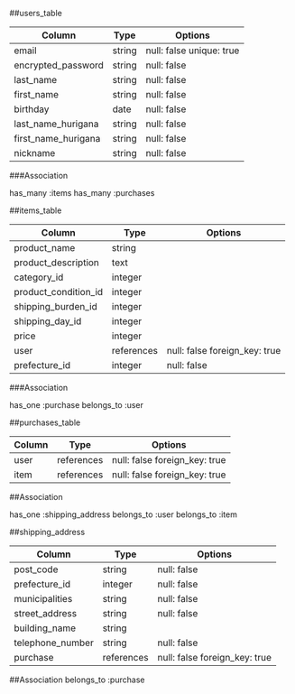 ##users_table


| Column                    | Type    | Options                 |
| ------------------------- | ------- | ----------------------- |
|email                      |string   | null: false unique: true|
|encrypted_password         |string   | null: false             |
|last_name                  |string   | null: false             |
|first_name                 |string   | null: false             |
|birthday                   |date     | null: false             |
|last_name_hurigana         |string   | null: false             |
|first_name_hurigana        |string   | null: false             |
|nickname                   |string   | null: false             |

###Association

has_many :items
has_many :purchases


##items_table
 
| Column                           | Type         | Options                     |
| -------------------------------- | ------------ | --------------------------- |
| product_name                     |string        |                             |
| product_description              |text          |                             |
| category_id                      |integer       |                             |
| product_condition_id             |integer       |                             |
| shipping_burden_id               |integer       |                             |
| shipping_day_id                  |integer       |                             |
| price                            |integer       |                             |
| user                             |references    |null: false foreign_key: true|
| prefecture_id                    |integer       |null: false                  |

###Association

has_one :purchase
belongs_to :user

##purchases_table

|Column          |Type      |Options                      |
| -------------- | -------- | --------------------------- |
|user            |references|null: false foreign_key: true|
|item            |references|null: false foreign_key: true|
 
##Association

has_one :shipping_address
belongs_to :user
belongs_to :item

##shipping_address

|Column|Type|Options|
| -------------- | -------- | --------------------------- |
|post_code       |string    |null: false                  |
|prefecture_id  |integer   |null: false                  |
|municipalities  |string    |null: false                  |
|street_address  |string    |null: false                  |
|building_name   |string    |                             |
|telephone_number|string    |null: false                  |
|purchase        |references|null: false foreign_key: true|

##Association
belongs_to :purchase